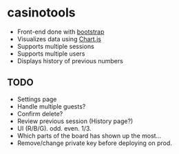 # casinotools

* Front-end done with [bootstrap](https://github.com/twbs/bootstrap)
* Visualizes data using [Chart.js](https://github.com/chartjs/Chart.js)
* Supports multiple sessions
* Supports multiple users
* Displays history of previous numbers

## TODO

* Settings page
* Handle multiple guests?
* Confirm delete? 
* Review previous session (History page?)
* UI (R/B/G). odd. even. 1/3.
* Which parts of the board has shown up the most...
* Remove/change private key before deploying on prod.
